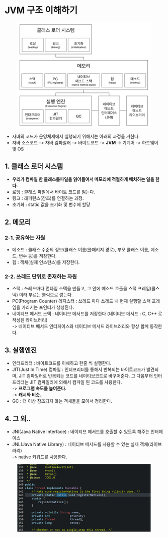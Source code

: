 # JVM 구조 이해하기

<figure><img src="../../../.gitbook/assets/image (7).png" alt=""><figcaption></figcaption></figure>

* 자바의 코드가 운영체제에서 실행되기 위해서는 아래의 과정을 거친다.
* 자바 소스코드 -> 자바 컴파일러 -> 바이트코드 -> **JVM** -> 기계어 -> 하드웨어 및 OS&#x20;

## 1. 클래스 로더 시스템

* **우리가 컴파일 한 클래스를파일을 읽어들여서 메모리에 적절하게 배치하는 일을 한다.**
* 로딩 : 클래스 파일에서 바이트 코드를 읽는다.
* 링크 : 래퍼런스(참조)를 연결하는 과정.
* 초기화 : static 값을 초기화 및 변수에 할당

## 2. 메모리

### 2-1. 공유하는 자원

* 메소드 : 클래스 수준의 정보(클래스 이름(풀패키지 경로), 부모 클래스 이름, 메소드, 변수 등)를 저장한다.
* 힙 : 객체(실제 인스턴스)를 저장한다.

### 2-2. 쓰레드 단위로 존재하는 자원

* 스택 : 쓰레드마다 런타임 스택을 만들고, 그 안에 메소드 호출을 스택 프레임(콜스택) 이라 부르는 블럭으로 쌓는다.
* PC(Program Counter) 레지스터 : 쓰레드 마다 쓰레드 내 현재 실행할 스택 프레임을 가리키는 포인터가 생성된다.
* 네이티브 메서드 스택 : 네이티브 메서드를 저장한다 (네이티브 메서드 : C, C++ 로 작성된 라이브러리)\
  \-> 네이티브 메서드 인터페이스와 네이티브 메서드 라이브러리와 항상 함께 동작한다.

## 3. 실행엔진

* 인터프리터 : 바이트코드를 이해하고 한줄 씩 실행한다.
* JIT(Just In Time) 컴파일 : 인터프리터를 통해서 반복되는 바이트코드가 발견되며, JIT 컴파일러로 반복되는 코드를 네이티브코드로 바꾸어준다. 그 다음부터 인터프리터는 JIT 컴파일러에 의해서 컴파일 된 코드를 사용한다.\
  \-> **프로그램 속도를 높여준다.**\
  \-> **캐시와 비슷..**
* GC : 더 이상 참조되지 않는 객체들을 모아서 정리한다.

## 4. 그 외..

* JNI(Java Native Interface) : 네이티브 메서드를 호출할 수 있도록 해주는 인터페이스
* JNL(Java Native Library) : 네이티브 메서드를 사용할 수 있는 실제 객체(라이브러리)\
  \-> native 키워드를 사용한다.

<figure><img src="../../../.gitbook/assets/image (4).png" alt=""><figcaption></figcaption></figure>
